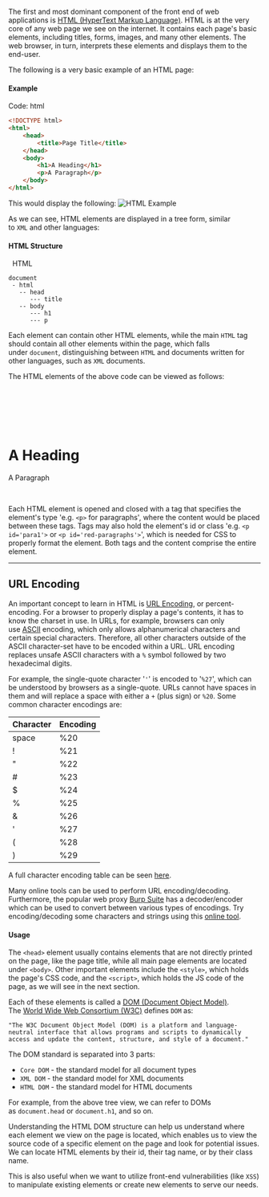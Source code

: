 The first and most dominant component of the front end of web applications is [HTML (HyperText Markup Language)](https://en.wikipedia.org/wiki/HTML). HTML is at the very core of any web page we see on the internet. It contains each page's basic elements, including titles, forms, images, and many other elements. The web browser, in turn, interprets these elements and displays them to the end-user.

The following is a very basic example of an HTML page:

#### Example

Code: html

```html
<!DOCTYPE html>
<html>
    <head>
        <title>Page Title</title>
    </head>
    <body>
        <h1>A Heading</h1>
        <p>A Paragraph</p>
    </body>
</html>
```

This would display the following: ![HTML Example](https://academy.hackthebox.com/storage/modules/75/web_apps_html_2.jpg)

As we can see, HTML elements are displayed in a tree form, similar to `XML` and other languages:

#### HTML Structure

  HTML

```shell-session
document
 - html
   -- head
      --- title
   -- body
      --- h1
      --- p
```

Each element can contain other HTML elements, while the main `HTML` tag should contain all other elements within the page, which falls under `document`, distinguishing between `HTML` and documents written for other languages, such as `XML` documents.

The HTML elements of the above code can be viewed as follows:

<html>

    <head>

<title>Page Title</title>

    </head>

    <body>

<h1>A Heading</h1>

<p>A Paragraph</p>

    </body>

</html>

  

Each HTML element is opened and closed with a tag that specifies the element's type 'e.g. `<p>` for paragraphs', where the content would be placed between these tags. Tags may also hold the element's id or class 'e.g. `<p id='para1'>` or `<p id='red-paragraphs'>`', which is needed for CSS to properly format the element. Both tags and the content comprise the entire element.

---

## URL Encoding

An important concept to learn in HTML is [URL Encoding](https://en.wikipedia.org/wiki/Percent-encoding), or percent-encoding. For a browser to properly display a page's contents, it has to know the charset in use. In URLs, for example, browsers can only use [ASCII](https://en.wikipedia.org/wiki/ASCII) encoding, which only allows alphanumerical characters and certain special characters. Therefore, all other characters outside of the ASCII character-set have to be encoded within a URL. URL encoding replaces unsafe ASCII characters with a `%` symbol followed by two hexadecimal digits.

For example, the single-quote character '`'`' is encoded to '`%27`', which can be understood by browsers as a single-quote. URLs cannot have spaces in them and will replace a space with either a `+` (plus sign) or `%20`. Some common character encodings are:

|Character|Encoding|
|---|---|
|space|%20|
|!|%21|
|"|%22|
|#|%23|
|$|%24|
|%|%25|
|&|%26|
|'|%27|
|(|%28|
|)|%29|

A full character encoding table can be seen [here](https://www.w3schools.com/tags/ref_urlencode.ASP).

Many online tools can be used to perform URL encoding/decoding. Furthermore, the popular web proxy [Burp Suite](https://portswigger.net/burp) has a decoder/encoder which can be used to convert between various types of encodings. Try encoding/decoding some characters and strings using this [online tool](https://www.url-encode-decode.com/).

#### Usage

The `<head>` element usually contains elements that are not directly printed on the page, like the page title, while all main page elements are located under `<body>`. Other important elements include the `<style>`, which holds the page's CSS code, and the `<script>`, which holds the JS code of the page, as we will see in the next section.

Each of these elements is called a [DOM (Document Object Model)](https://en.wikipedia.org/wiki/Document_Object_Model). The [World Wide Web Consortium (W3C)](https://www.w3.org/) defines `DOM` as:

`"The W3C Document Object Model (DOM) is a platform and language-neutral interface that allows programs and scripts to dynamically access and update the content, structure, and style of a document."`

The DOM standard is separated into 3 parts:

- `Core DOM` - the standard model for all document types
- `XML DOM` - the standard model for XML documents
- `HTML DOM` - the standard model for HTML documents

For example, from the above tree view, we can refer to DOMs as `document.head` or `document.h1`, and so on.

Understanding the HTML DOM structure can help us understand where each element we view on the page is located, which enables us to view the source code of a specific element on the page and look for potential issues. We can locate HTML elements by their id, their tag name, or by their class name.

This is also useful when we want to utilize front-end vulnerabilities (like `XSS`) to manipulate existing elements or create new elements to serve our needs.